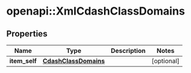 # openapi::XmlCdashClassDomains


## Properties
Name | Type | Description | Notes
------------ | ------------- | ------------- | -------------
**item_self** | [**CdashClassDomains**](CdashClassDomains.md) |  | [optional] 


